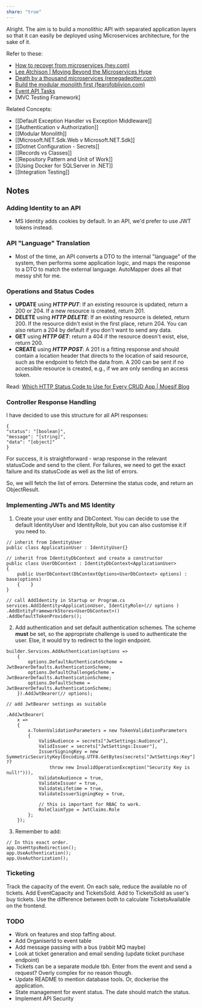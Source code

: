 ```yaml
---
share: "true"
---
```


Alright. The aim is to build a monolithic API with separated application layers so that it can easily be deployed using Microservices architecture, for the sake of it.

Refer to these:
- [How to recover from microservices (hey.com)](https://world.hey.com/dhh/how-to-recover-from-microservices-ce3803cc)
- [Lee Atchison | Moving Beyond the Microservices Hype](https://leeatchison.com/app-architectures/moving-beyond-microservices-hype/)
- [Death by a thousand microservices (renegadeotter.com)](https://renegadeotter.com/2023/09/10/death-by-a-thousand-microservices.html)
- [Build the modular monolith first (fearofoblivion.com)](https://www.fearofoblivion.com/build-a-modular-monolith-first)
- [Event API Tasks](https://mammoth-moth-7a3.notion.site/9a64b7776e554ebbb6e4f59dfd453f0d?v=770cd4ce555b473295a789749e743716&pvs=4)
- [MVC Testing Framework]

Related Concepts:
- [[Default Exception Handler vs Exception Middleware]]
- [[Authentication v Authorization]]
- [[Modular Monolith]]
- [[Microsoft.NET.Sdk.Web v Microsoft.NET.Sdk]]
- [[Dotnet Configuration - Secrets]]
- [[Records vs Classes]]
- [[Repository Pattern and Unit of Work]]
- [[Using Docker for SQLServer in .NET]]
- [[Integration Testing]]

## Notes

### Adding Identity to an API
- MS Identity adds cookies by default. In an API, we'd prefer to use JWT tokens instead.

### API "Language" Translation
- Most of the time, an API converts a DTO to the internal "language" of the system, then performs some application logic, and maps the response to a DTO to match the external language. AutoMapper does all that messy shit for me.

### Operations and Status Codes
- **UPDATE** using ***HTTP PUT***: If an existing resource is updated, return a 200 or 204. If a new resource is created, return 201.
- **DELETE** using ***HTTP DELETE***: If an existing resource is deleted, return 200. If the resource didn't exist in the first place, return 204. You can also return a 204 by default if you don't want to send any data.
- **GET** using ***HTTP GET***: return a 404 if the resource doesn't exist, else, return 200.
- **CREATE** using ***HTTP POST***:  A 201 is a fitting response and should contain a location header that directs to the location of said resource, such as the endpoint to fetch the data from. A 200 can be sent if no accessible resource is created, e.g., if we are only sending an access token.

Read: [Which HTTP Status Code to Use for Every CRUD App | Moesif Blog](https://www.moesif.com/blog/technical/api-design/Which-HTTP-Status-Code-To-Use-For-Every-CRUD-App/)

### Controller Response Handling
I have decided to use this structure for all API responses:
```
{
"status": "[boolean]",
"message": "[string]",
"data": "[object]"
}
```

For success, it is straightforward - wrap response in the relevant statusCode and send to the client. For failures, we need to get the exact failure and its statusCode as well as the list of errors.

So, we will fetch the list of errors. Determine the status code, and return an ObjectResult. 

### Implementing JWTs and MS Identity
1. Create your user entity and DbContext. You can decide to use the default IdentityUser and IdentityRole, but you can also customise it if you need to.
```
// inherit from IdentityUser 
public class ApplicationUser : IdentityUser{}

// inherit from IdentityDbContext and create a constructor
public class UserDbContext : IdentityDbContext<ApplicationUser>  
{  
    public UserDbContext(DbContextOptions<UserDbContext> options) : base(options)  
    {    }
}

// call AddIdentity in Startup or Program.cs
services.AddIdentity<ApplicationUser, IdentityRole>(// options )
.AddEntityFrameworkStores<UserDbContext>()  
.AddDefaultTokenProviders();
```

2. Add authentication and set default authentication schemes. The scheme **must** be set, so the appropriate challenge is used to authenticate the user. Else, it would try to redirect to the login endpoint.
```
builder.Services.AddAuthentication(options =>  
    {  
        options.DefaultAuthenticateScheme = JwtBearerDefaults.AuthenticationScheme;  
        options.DefaultChallengeScheme = JwtBearerDefaults.AuthenticationScheme;  
        options.DefaultScheme = JwtBearerDefaults.AuthenticationScheme;  
    }).AddJwtBearer(// options);

// add JwtBearer settings as suitable

.AddJwtBearer(  
    x =>  
    {  
        x.TokenValidationParameters = new TokenValidationParameters  
        {  
            ValidAudience = secrets["JwtSettings:Audience"],  
            ValidIssuer = secrets["JwtSettings:Issuer"],  
            IssuerSigningKey = new SymmetricSecurityKey(Encoding.UTF8.GetBytes(secrets["JwtSettings:Key"] ??  
                throw new InvalidOperationException("Security Key is null!"))),  
            ValidateAudience = true,  
            ValidateIssuer = true,  
            ValidateLifetime = true,  
            ValidateIssuerSigningKey = true,

			// this is important for RBAC to work.
            RoleClaimType = JwtClaims.Role  
        };  
    });
```

3. Remember to add:
```
// In this exact order.
app.UseHttpsRedirection();
app.UseAuthentication();  
app.UseAuthorization();
```

### Ticketing
Track the capacity of the event. On each sale, reduce the available no of tickets.
Add EventCapacity and TicketsSold. Add to TicketsSold as user's buy tickets. Use the difference between both to calculate TicketsAvailable on the frontend.

### TODO
- Work on features and stop faffing about.
- Add OrganiserId to event table
- Add message passing with a bus (rabbit MQ maybe)
- Look at ticket generation and email sending (update ticket purchase endpoint)
- Tickets can be a separate module tbh. Enter from the event and send a request? Overly complex for no reason though.
- Update README to mention database tools. Or, dockerise the application.
- State management for event status. The date should match the status.
- Implement API Security